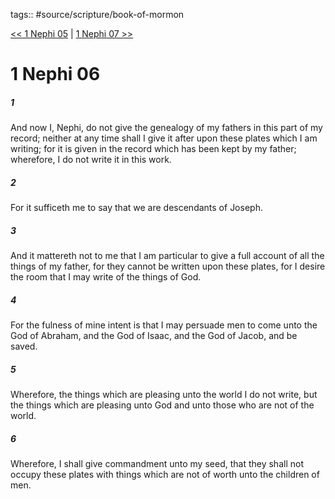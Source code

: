 tags:: #source/scripture/book-of-mormon

[<< 1 Nephi 05](/Book_of_Mormon/01_1_Nephi/1_Nephi_05.md) | [1 Nephi 07 >>](/Book_of_Mormon/01_1_Nephi/1_Nephi_07.md)

# 1 Nephi 06

##### 1

And now I, Nephi, do not give the genealogy of my fathers in this part of my record; neither at any time shall I give it after upon these plates which I am writing; for it is given in the record which has been kept by my father; wherefore, I do not write it in this work.

##### 2

For it sufficeth me to say that we are descendants of Joseph.

##### 3

And it mattereth not to me that I am particular to give a full account of all the things of my father, for they cannot be written upon these plates, for I desire the room that I may write of the things of God.

##### 4

For the fulness of mine intent is that I may persuade men to come unto the God of Abraham, and the God of Isaac, and the God of Jacob, and be saved.

##### 5

Wherefore, the things which are pleasing unto the world I do not write, but the things which are pleasing unto God and unto those who are not of the world.

##### 6

Wherefore, I shall give commandment unto my seed, that they shall not occupy these plates with things which are not of worth unto the children of men.
